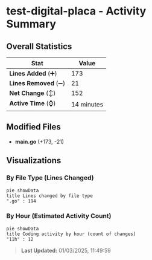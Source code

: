 # test-digital-placa - Activity Summary 

## Overall Statistics

| Stat                   | Value                                                             |
| ---------------------- | ----------------------------------------------------------------- |
| **Lines Added** (➕)   | 173                                          |
| **Lines Removed** (➖) | 21                                        |
| **Net Change** (↕)    | 152                |
| **Active Time** (⌚)   | 14 minutes |


## Modified Files
- **main.go** (+173, -21)

## Visualizations

### By File Type (Lines Changed)

```mermaid
pie showData
title Lines changed by file type
".go" : 194
```

### By Hour (Estimated Activity Count)

```mermaid
pie showData
title Coding activity by hour (count of changes)
"11h" : 12
```


> **Last Updated:** 01/03/2025, 11:49:59
